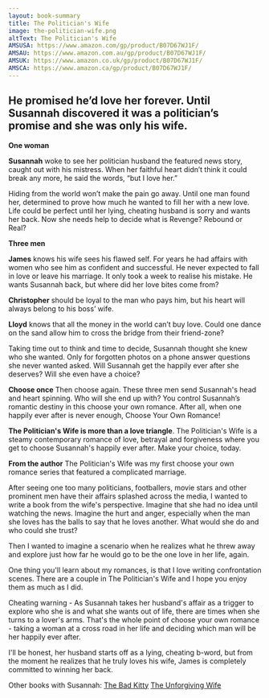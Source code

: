 ```yaml
---
layout: book-summary
title: The Politician's Wife
image: the-politician-wife.png
altText: The Politician's Wife
AMSUSA: https://www.amazon.com/gp/product/B07D67WJ1F/
AMSAU: https://www.amazon.com.au/gp/product/B07D67WJ1F/
AMSUK: https://www.amazon.co.uk/gp/product/B07D67WJ1F/
AMSCA: https://www.amazon.ca/gp/product/B07D67WJ1F/
---
```


## He promised he’d love her forever. Until Susannah discovered it was a politician’s promise and she was only his wife.

**One woman**

**Susannah** woke to see her politician husband the featured news story, caught out with his mistress. When her faithful heart didn’t think it could break any more, he said the words, “but I love her.”

Hiding from the world won’t make the pain go away. Until one man found her, determined to prove how much he wanted to fill her with a new love. Life could be perfect until her lying, cheating husband is sorry and wants her back. Now she needs help to decide what is Revenge? Rebound or Real?

**Three men**

**James** knows his wife sees his flawed self. For years he had affairs with women who see him as confident and successful. He never expected to fall in love or leave his marriage. It only took a week to realise his mistake. He wants Susannah back, but where did her love bites come from?

**Christopher** should be loyal to the man who pays him, but his heart will always belong to his boss’ wife.

**Lloyd** knows that all the money in the world can’t buy love. Could one dance on the sand allow him to cross the bridge from their friend-zone?

Taking time out to think and time to decide,  Susannah thought she knew who she wanted. Only for forgotten photos on a phone answer questions she never wanted asked. Will Susannah get the happily ever after she deserves? Will she even have a choice?

**Choose once** Then choose again. These three men send Susannah's head and heart spinning. Who will she end up with? You control Susannah’s romantic destiny in this choose your own romance. After all, when one happily ever after is never enough, Choose Your Own Romance!

**The Politician's Wife is more than a love triangle**. The Politician's Wife is a steamy contemporary romance of love, betrayal and forgiveness where you get to choose Susannah's happily ever after. Make your choice, today.



**From the author**
The Politician's Wife was my first choose your own romance series that featured a complicated marriage.

After seeing one too many politicians, footballers, movie stars and other prominent men have their affairs splashed across the media, I wanted to write a book from the wife's perspective. Imagine that she had no idea until watching the news. Imagine the hurt and anger, especially when the man she loves has the balls to say that he loves another. What would she do and who could she trust?

Then I wanted to imagine a scenario when he realizes what he threw away and explore just how far he would go to be the one love in her life, again.

One thing you'll learn about my romances, is that I love writing confrontation scenes. There are a couple in The Politician's Wife and I hope you enjoy them as much as I did.

Cheating warning - As Susannah takes her husband's affair as a trigger to explore who she is and what she wants out of life, there are times when she turns to a lover's arms. That's the whole point of choose your own romance - taking a woman at a cross road in her life and deciding which man will be her happily ever after.

I'll be honest, her husband starts off as a lying, cheating b-word, but from the moment he realizes that he truly loves his wife, James is completely committed to winning her back.


Other books with Susannah: [The Bad Kitty](https://www.amazon.com/dp/B07N1XZM99/ "The Bad Kitty") [The Unforgiving Wife](https://www.amazon.com/gp/product/B07FCR1K6N/ "The Unforgiving Wife") 